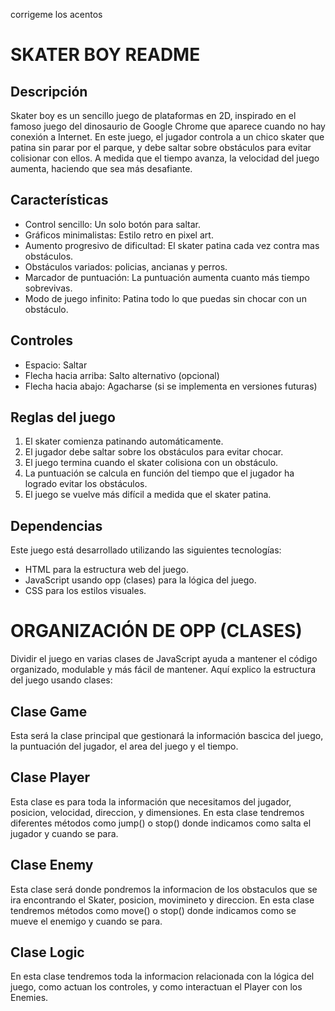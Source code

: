 corrigeme los acentos

# SKATER BOY README

## Descripción

Skater boy es un sencillo juego de plataformas en 2D, inspirado en el famoso juego del dinosaurio de Google Chrome que aparece cuando no hay conexión a Internet. En este juego, el jugador controla a un chico skater que patina sin parar por el parque, y debe saltar sobre obstáculos para evitar colisionar con ellos. A medida que el tiempo avanza, la velocidad del juego aumenta, haciendo que sea más desafiante.


## Características

- Control sencillo: Un solo botón para saltar.
- Gráficos minimalistas: Estilo retro en pixel art.
- Aumento progresivo de dificultad: El skater patina cada vez contra mas obstáculos.
- Obstáculos variados: policias, ancianas y perros.
- Marcador de puntuación: La puntuación aumenta cuanto más tiempo sobrevivas.
- Modo de juego infinito: Patina todo lo que puedas sin chocar con un obstáculo.


## Controles

- Espacio: Saltar
- Flecha hacia arriba: Salto alternativo (opcional)
- Flecha hacia abajo: Agacharse (si se implementa en versiones futuras)


## Reglas del juego

1. El skater comienza patinando automáticamente.
2. El jugador debe saltar sobre los obstáculos para evitar chocar.
3. El juego termina cuando el skater colisiona con un obstáculo.
4. La puntuación se calcula en función del tiempo que el jugador ha logrado evitar los obstáculos.
5. El juego se vuelve más difícil a medida que el skater patina.


## Dependencias

Este juego está desarrollado utilizando las siguientes tecnologías:

- HTML para la estructura web del juego.
- JavaScript usando opp (clases) para la lógica del juego.
- CSS para los estilos visuales.





# ORGANIZACIÓN DE OPP (CLASES)

Dividir el juego en varias clases de JavaScript ayuda a mantener el código organizado, modulable y más fácil de mantener. Aquí explico la estructura del juego usando clases:


## Clase Game

Esta será la clase principal que gestionará la información bascica del juego, la puntuación del jugador, el area del juego y el tiempo.


## Clase Player

Esta clase es para toda la información que necesitamos del jugador, posicion, velocidad, direccion, y dimensiones. En esta clase tendremos diferentes métodos como jump() o stop() donde indicamos como salta el jugador y cuando se para.

## Clase Enemy

Esta clase será donde pondremos la informacion de los obstaculos que se ira encontrando el Skater, posicion, movimineto y direccion. En esta clase tendremos métodos como move() o stop() donde indicamos como se mueve el enemigo y cuando se para.

## Clase Logic

En esta clase tendremos toda la informacion relacionada con la lógica del juego, como actuan los controles, y como interactuan el Player con los Enemies.
